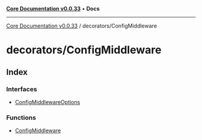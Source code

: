 [**Core Documentation v0.0.33**](../../README.md) • **Docs**

***

[Core Documentation v0.0.33](../../modules.md) / decorators/ConfigMiddleware

# decorators/ConfigMiddleware

## Index

### Interfaces

- [ConfigMiddlewareOptions](interfaces/ConfigMiddlewareOptions.md)

### Functions

- [ConfigMiddleware](functions/ConfigMiddleware.md)
